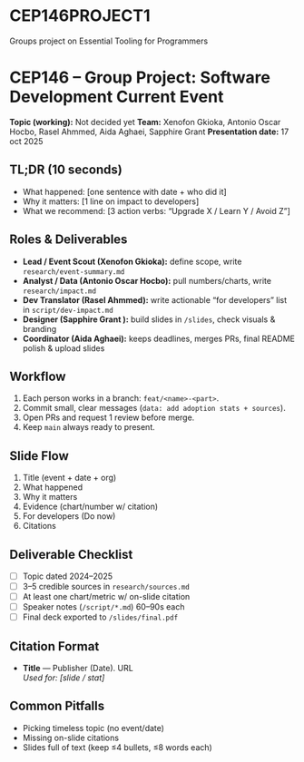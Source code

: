 # CEP146PROJECT1
Groups project on Essential Tooling for Programmers

# CEP146 – Group Project: Software Development Current Event

**Topic (working):**  Not decided yet
**Team:** Xenofon Gkioka, Antonio Oscar Hocbo, Rasel Ahmmed, Aida Aghaei,  Sapphire Grant 
**Presentation date:** 17 oct 2025

## TL;DR (10 seconds)
- What happened: [one sentence with date + who did it]
- Why it matters: [1 line on impact to developers]
- What we recommend: [3 action verbs: “Upgrade X / Learn Y / Avoid Z”]


## Roles & Deliverables
- **Lead / Event Scout (Xenofon Gkioka):** define scope, write `research/event-summary.md`
- **Analyst / Data (Antonio Oscar Hocbo):** pull numbers/charts, write `research/impact.md`
- **Dev Translator (Rasel Ahmmed):** write actionable “for developers” list in `script/dev-impact.md`
- **Designer (Sapphire Grant ):** build slides in `/slides`, check visuals & branding
- **Coordinator (Aida Aghaei):** keeps deadlines, merges PRs, final README polish & upload slides

## Workflow
1. Each person works in a branch: `feat/<name>-<part>`.
2. Commit small, clear messages (`data: add adoption stats + sources`).
3. Open PRs and request 1 review before merge.
4. Keep `main` always ready to present.

## Slide Flow
1. Title (event + date + org)
2. What happened
3. Why it matters
4. Evidence (chart/number w/ citation)
5. For developers (Do now)
6. Citations

## Deliverable Checklist
- [ ] Topic dated 2024–2025
- [ ] 3–5 credible sources in `research/sources.md`
- [ ] At least one chart/metric w/ on-slide citation
- [ ] Speaker notes (`/script/*.md`) 60–90s each
- [ ] Final deck exported to `/slides/final.pdf`

## Citation Format
- **Title** — Publisher (Date). URL  
  *Used for: [slide / stat]*

## Common Pitfalls
- Picking timeless topic (no event/date)
- Missing on-slide citations
- Slides full of text (keep ≤4 bullets, ≤8 words each)

